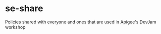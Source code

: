 se-share
========

Policies shared with everyone and ones that are used in Apigee's DevJam workshop

